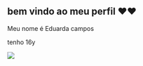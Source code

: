 ## bem vindo ao meu perfil ♥️❤️

Meu nome é Eduarda campos

tenho 16y

![](https://media1.tenor.com/m/Cs1i9hXdPHYAAAAC/kakashi-hatake.gif)
